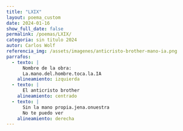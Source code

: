 ```yaml
---
title: "LXIX"
layout: poema_custom
date: 2024-01-16
show_full_date: false
permalink: /poemas/LXIX/
categoria: sin titulo 2024
autor: Carlos Wolf
referencia_img: /assets/imagenes/anticristo-brother-mano-ia.png
parrafos:
  - texto: |
      Nombre de la obra:
      La.mano.del.hombre.toca.la.IA
    alineamiento: izquierda
  - texto: |
      El anticristo brother
    alineamiento: centrado
  - texto: |
      Sin la mano propia.jena.onuestra
      No te puedo ver
    alineamiento: derecha
---
```

